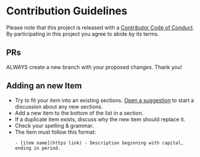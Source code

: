 # Contribution Guidelines

Please note that this project is released with a [Contributor Code of Conduct](code_of_conduct.md). By participating in this project you agree to abide by its terms.

## PRs

ALWAYS create a new branch with your proposed changes. Thank you!

## Adding an new Item

- Try to fit your item into an existing sections. [Open a suggestion](https://github.com/suud/awesome-1729/issues/new) to start a discussion about any new sections.
- Add a new item to the bottom of the list in a section.
- If a duplicate item exists, discuss why the new item should replace it.
- Check your spelling & grammar.
- The item must follow this format:
  ```
  - [item name](https link) - Description beginning with capital, ending in period.
  ```

